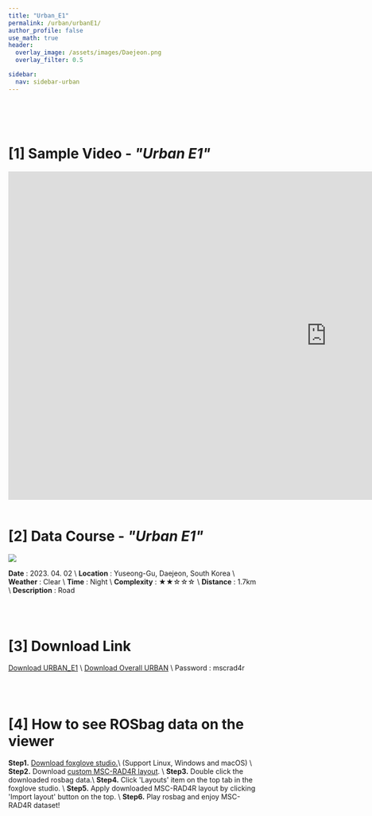 ```yaml
---
title: "Urban_E1"
permalink: /urban/urbanE1/
author_profile: false
use_math: true
header:
  overlay_image: /assets/images/Daejeon.png
  overlay_filter: 0.5

sidebar:
  nav: sidebar-urban
---
```


<br/>
<br/>
<br/>



# [1] Sample Video - *"Urban E1"*

<iframe width="1280" height="660" src="https://www.youtube.com/embed/_KedY4nIE1Q" title="URBAN A1" frameborder="0" allow="accelerometer; autoplay; clipboard-write; encrypted-media; gyroscope; picture-in-picture; web-share" allowfullscreen></iframe>

<br/>
<br/>

# [2] Data Course - *"Urban E1"*
![ ](https://drive.google.com/uc?id=1HjHfUHSEOCrX006wXIoqeJzkMYZlCF6_)

**Date** : 2023. 04. 02 \\
**Location** : Yuseong-Gu, Daejeon, South Korea \\
**Weather** : Clear     \\
**Time** : Night        \\
**Complexity** : ★★☆☆☆  \\
**Distance** : 1.7km    \\
**Description** : Road


<br/>
<br/>


# [3] Download Link
[Download URBAN_E1](http://gofile.me/70cMI/ROGo7vdQL) \\
[Download Overall URBAN](http://gofile.me/70cMI/UAkqTVJxK) \\
Password : mscrad4r 






<br/>
<br/>


# [4] How to see ROSbag data on the viewer
**Step1.** [Download foxglove studio.](https://foxglove.dev/)\\
(Support Linux, Windows and macOS) \\
**Step2.** Download [custom MSC-RAD4R layout](http://gofile.me/70cMI/IrAjZ6S4M). \\
**Step3.** Double click the downloaded rosbag data.\\
**Step4.** Click 'Layouts' item on the top tab in the foxglove studio. \\
**Step5.** Apply downloaded MSC-RAD4R layout by clicking 'Import layout' button on the top. \\
**Step6.** Play rosbag and enjoy MSC-RAD4R dataset!
<br/>
<br/>



